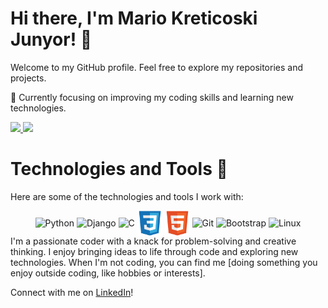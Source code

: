 # Hi there, I'm Mario Kreticoski Junyor! 👋

Welcome to my GitHub profile. Feel free to explore my repositories and projects.

🌱 Currently focusing on improving my coding skills and learning new technologies.
<div>
  <a href="https://github.com/MarioKreticoskiJunyor">
    <img height="180em" src="https://github-readme-stats.vercel.app/api?username=MarioKreticoskiJunyor&theme=dark"/>
    <img height="180em" src="https://github-readme-stats.vercel.app/api/top-langs/?username=MarioKreticoskiJunyor&exclude_repo=https://github.com/MarioKreticoskiJunyor/PowerBits&layout=compact&langs_count=7&theme=dark"/>
  </a>
</div>

# Technologies and Tools 🚀

Here are some of the technologies and tools I work with:

<div align="center">
  <img align="center" height="40em" width="40em" title="Python" alt="Python" src="https://cdn.jsdelivr.net/gh/devicons/devicon/icons/python/python-original.svg">
  <img align="center" height="40em" width="40em" title="Django" alt="Django" src="https://github.com/MarioKreticoskiJunyor/MarioKreticoskiJunyor/blob/main/django-plain.svg">
  <img align="center" height="40em" width="40em" title="C" alt="C" src="https://cdn.jsdelivr.net/gh/devicons/devicon/icons/c/c-original.svg">
  <img align="center" height="40em" width="40em" title="CSS3" alt="CSS3" src="https://raw.githubusercontent.com/devicons/devicon/master/icons/css3/css3-original.svg">
  <img align="center" height="40em" width="40em" title="HTML5" alt="HTML5" src="https://raw.githubusercontent.com/devicons/devicon/master/icons/html5/html5-original.svg">
  <img align="center" height="40em" width="40em" title="Git" alt="Git" src="https://cdn.jsdelivr.net/gh/devicons/devicon/icons/git/git-original.svg">
  <img align="center" height="40em" width="40em" title="Bootstrap" alt="Bootstrap" src="https://cdn.jsdelivr.net/gh/devicons/devicon/icons/bootstrap/bootstrap-original.svg">
  <img align="center" height="40em" width="40em" title="Linux" alt="Linux" src="https://cdn.jsdelivr.net/gh/devicons/devicon/icons/linux/linux-original.svg">
</div>

</div>
I'm a passionate coder with a knack for problem-solving and creative thinking. I enjoy bringing ideas to life through code and exploring new technologies. When I'm not coding, you can find me [doing something you enjoy outside coding, like hobbies or interests].

Connect with me on [LinkedIn](https://www.linkedin.com/in/m%C3%A1rio-kreticoski-junyor-31b92620b/)!
</div>
